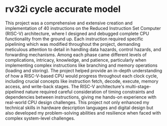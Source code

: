 # rv32i cycle accurate model

This project was a comprehensive and extensive creation and implementation of 40 instructions on the Reduced Instruction Set Computer
(RISC-V) architecture, where I designed and debugged complete CPU functionality from
the ground up. Each instruction required specific pipelining which was modified
throughout the project, demanding meticulous attention to detail in handling data
hazards, control hazards, and forwarding mechanisms. Among each phase came
different levels of complications, intricacy, knowledge, and patience, particularly
when implementing complex instructions like branching and memory operations (loading and storing). The
project helped provide an in-depth understanding of how a RISC-V-based CPU would
progress throughout each clock cycle, including crucial concepts like instruction fetch,
decode, execute, memory access, and write-back stages. The RISC-V architecture's
multi-stage-pipelined nature required careful consideration of timing constraints and
dependencies between instructions, giving me hands-on experience with real-world
CPU design challenges. This project not only enhanced my technical skills in hardware
description languages and digital design but also developed my problem-solving
abilities and resilience when faced with complex system-level challenges.
